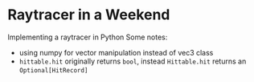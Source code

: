 # Raytracer in a Weekend

Implementing a raytracer in Python
Some notes:
 - using numpy for vector manipulation instead of vec3 class
 - `hittable.hit` originally returns `bool`, instead `Hittable.hit` returns an `Optional[HitRecord]`
